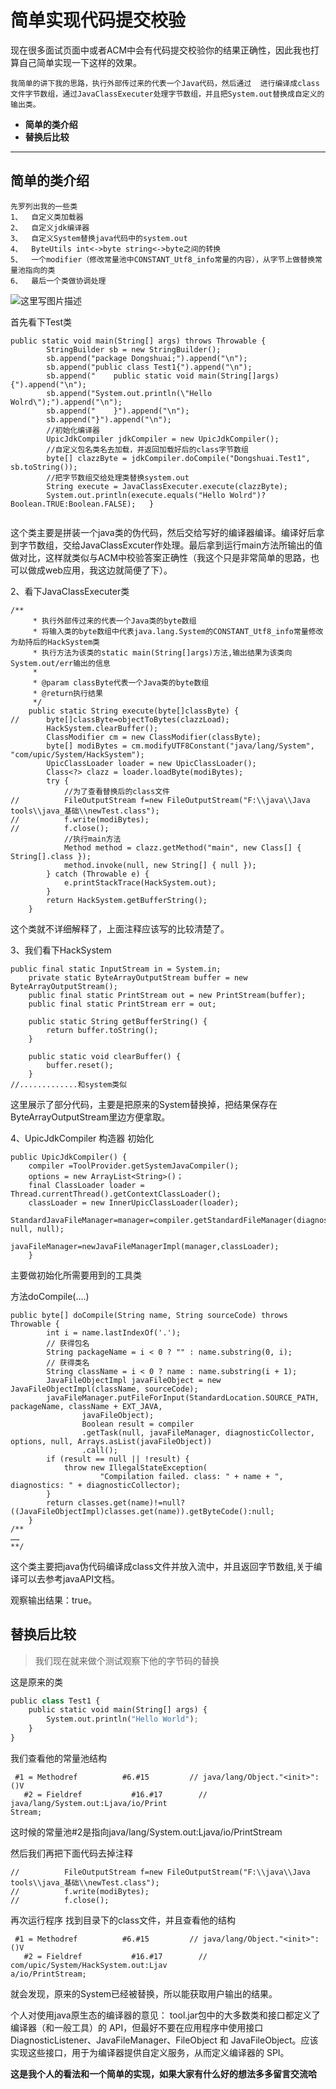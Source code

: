 # 简单实现代码提交校验

现在很多面试页面中或者ACM中会有代码提交校验你的结果正确性，因此我也打算自己简单实现一下这样的效果。


    我简单的讲下我的思路，执行外部传过来的代表一个Java代码，然后通过  进行编译成class文件字节数组，通过JavaClassExecuter处理字节数组，并且把System.out替换成自定义的输出类。

    
- **简单的类介绍**
- **替换后比较**



-------------------

## 简单的类介绍

    先罗列出我的一些类 
    1、	自定义类加载器
    2、	自定义jdk编译器
    3、	自定义System替换java代码中的system.out
    4、	ByteUtils int<->byte string<->byte之间的转换
    5、	一个modifier（修改常量池中CONSTANT_Utf8_info常量的内容），从字节上做替换常量池指向的类
    6、	最后一个类做协调处理
![这里写图片描述](http://img.blog.csdn.net/20170525183824844?watermark/2/text/aHR0cDovL2Jsb2cuY3Nkbi5uZXQvcXFfMzg3MjQyOTU=/font/5a6L5L2T/fontsize/400/fill/I0JBQkFCMA==/dissolve/70/gravity/SouthEast)

首先看下Test类

```
public static void main(String[] args) throws Throwable {
		StringBuilder sb = new StringBuilder();
		sb.append("package Dongshuai;").append("\n");
		sb.append("public class Test1{").append("\n");
		sb.append("    public static void main(String[]args){").append("\n");
		sb.append("System.out.println(\"Hello Wolrd\");").append("\n");
		sb.append("    }").append("\n");
		sb.append("}").append("\n");
		//初始化编译器
		UpicJdkCompiler jdkCompiler = new UpicJdkCompiler();
		//自定义包名类名去加载，并返回加载好后的class字节数组
		byte[] clazzByte = jdkCompiler.doCompile("Dongshuai.Test1", sb.toString());
		//把字节数组交给处理类替换system.out
		String execute = JavaClassExecuter.execute(clazzByte);
		System.out.println(execute.equals("Hello Wolrd")?Boolean.TRUE:Boolean.FALSE);	}


```
 这个类主要是拼装一个java类的伪代码，然后交给写好的编译器编译。编译好后拿到字节数组，交给JavaClassExcuter作处理。最后拿到运行main方法所输出的值做对比，这样就类似与ACM中校验答案正确性（我这个只是非常简单的思路，也可以做成web应用，我这边就简便了下）。
 
2、看下JavaClassExecuter类
``` 
/**
	 * 执行外部传过来的代表一个Java类的byte数组
	 * 将输入类的byte数组中代表java.lang.System的CONSTANT_Utf8_info常量修改为劫持后的HackSystem类
	 * 执行方法为该类的static main(String[]args)方法,输出结果为该类向System.out/err输出的信息
	 * 
	 * @param classByte代表一个Java类的byte数组
	 * @return执行结果
	 */
	public static String execute(byte[]classByte) {
//		byte[]classByte=objectToBytes(clazzLoad);
		HackSystem.clearBuffer();
		ClassModifier cm = new ClassModifier(classByte);
		byte[] modiBytes = cm.modifyUTF8Constant("java/lang/System", "com/upic/System/HackSystem");
		UpicClassLoader loader = new UpicClassLoader();
		Class<?> clazz = loader.loadByte(modiBytes);
		try {
			//为了查看替换后的class文件
//			FileOutputStream f=new FileOutputStream("F:\\java\\Java tools\\java_基础\\newTest.class");
//			f.write(modiBytes);
//			f.close();
			//执行main方法
			Method method = clazz.getMethod("main", new Class[] { String[].class });
			method.invoke(null, new String[] { null });
		} catch (Throwable e) {
			e.printStackTrace(HackSystem.out);
		}
		return HackSystem.getBufferString();
	}

```
这个类就不详细解释了，上面注释应该写的比较清楚了。

3、我们看下HackSystem
``` 
public final static InputStream in = System.in;
	private static ByteArrayOutputStream buffer = new ByteArrayOutputStream();
	public final static PrintStream out = new PrintStream(buffer);
	public final static PrintStream err = out;

	public static String getBufferString() {
		return buffer.toString();
	}

	public static void clearBuffer() {
		buffer.reset();
	}
//.............和system类似
```
这里展示了部分代码，主要是把原来的System替换掉，把结果保存在ByteArrayOutputStream里边方便拿取。



4、UpicJdkCompiler
构造器 初始化
``` 
public UpicJdkCompiler() {
	compiler =ToolProvider.getSystemJavaCompiler();
	options = new ArrayList<String>()；
	final ClassLoader loader =     Thread.currentThread().getContextClassLoader();
	classLoader = new InnerUpicClassLoader(loader);
	StandardJavaFileManager=manager=compiler.getStandardFileManager(diagnosticCollector, null, null);
	
javaFileManager=newJavaFileManagerImpl(manager,classLoader);
	}

```
主要做初始化所需要用到的工具类

方法doCompile(….)
``` 
public byte[] doCompile(String name, String sourceCode) throws Throwable {
		int i = name.lastIndexOf('.');
		// 获得包名
		String packageName = i < 0 ? "" : name.substring(0, i);
		// 获得类名
		String className = i < 0 ? name : name.substring(i + 1);
		JavaFileObjectImpl javaFileObject = new JavaFileObjectImpl(className, sourceCode);
		javaFileManager.putFileForInput(StandardLocation.SOURCE_PATH, packageName, className + EXT_JAVA,
				javaFileObject);
				Boolean result = compiler
				.getTask(null, javaFileManager, diagnosticCollector, options, null, Arrays.asList(javaFileObject))
				.call();
		if (result == null || !result) {
			throw new IllegalStateException(
					"Compilation failed. class: " + name + ", diagnostics: " + diagnosticCollector);
		}
		return classes.get(name)!=null?((JavaFileObjectImpl)classes.get(name)).getByteCode():null;
	}
/**
……
**/

```
这个类主要把java伪代码编译成class文件并放入流中，并且返回字节数组,关于编译可以去参考javaAPI文档。

观察输出结果：true。

## 替换后比较

>我们现在就来做个测试观察下他的字节码的替换

这是原来的类
``` python
public class Test1 {
	public static void main(String[] args) {
		System.out.println("Hello World");
	}
}

``` 
我们查看他的常量池结构

```
 #1 = Methodref          #6.#15         // java/lang/Object."<init>":()V
   #2 = Fieldref           #16.#17        // java/lang/System.out:Ljava/io/Print
Stream;

```
这时候的常量池#2是指向java/lang/System.out:Ljava/io/PrintStream

然后我们再把下面代码去掉注释

```
//			FileOutputStream f=new FileOutputStream("F:\\java\\Java tools\\java_基础\\newTest.class");
//			f.write(modiBytes);
//			f.close();

```
再次运行程序
找到目录下的class文件，并且查看他的结构

```
 #1 = Methodref          #6.#15         // java/lang/Object."<init>":()V
   #2 = Fieldref           #16.#17        // com/upic/System/HackSystem.out:Ljav
a/io/PrintStream;

```
就会发现，原来的System已经被替换，所以能获取用户输出的结果。


个人对使用java原生态的编译器的意见：
tool.jar包中的大多数类和接口都定义了编译器（和一般工具）的 API，但最好不要在应用程序中使用接口 DiagnosticListener、JavaFileManager、FileObject 和 JavaFileObject。应该实现这些接口，用于为编译器提供自定义服务，从而定义编译器的 SPI。

**这是我个人的看法和一个简单的实现，如果大家有什么好的想法多多留言交流哈**

